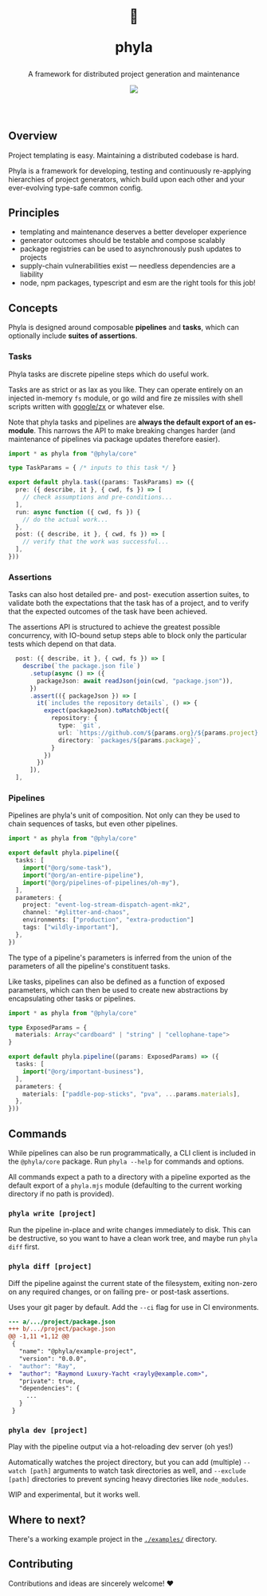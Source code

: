 <header>
  <div align="center">
    <h1>
      <p>🧬</p>
      <p>phyla</p>
    </h1>
    <p>A framework for distributed project generation and maintenance</p>
    <a href="https://www.npmjs.com/package/@phyla/core">
      <img src="https://img.shields.io/npm/v/@phyla/core?style=flat-square">
    </a>
  </div>
  <br/>
</header>

## Overview

Project templating is easy. Maintaining a distributed codebase is hard. 

Phyla is a framework for developing, testing and continuously re-applying hierarchies of project generators, which build upon each other and your ever-evolving type-safe common config.

## Principles

  - templating and maintenance deserves a better developer experience
  - generator outcomes should be testable and compose scalably
  - package registries can be used to asynchronously push updates to projects
  - supply-chain vulnerabilities exist — needless dependencies are a liability
  - node, npm packages, typescript and esm are the right tools for this job!

## Concepts

Phyla is designed around composable **pipelines** and **tasks**, which can optionally include **suites of assertions**.

### Tasks

Phyla tasks are discrete pipeline steps which do useful work.

Tasks are as strict or as lax as you like. They can operate entirely on an injected in-memory `fs` module, or go wild and fire ze missiles with shell scripts written with [google/zx](https://github.com/google/zx) or whatever else.

Note that phyla tasks and pipelines are **always the default export of an es-module**. This narrows the API to make breaking changes harder (and maintenance of pipelines via package updates therefore easier).

```ts
import * as phyla from "@phyla/core"

type TaskParams = { /* inputs to this task */ }

export default phyla.task((params: TaskParams) => ({
  pre: ({ describe, it }, { cwd, fs }) => [
    // check assumptions and pre-conditions...
  ],
  run: async function ({ cwd, fs }) {
    // do the actual work...
  },
  post: ({ describe, it }, { cwd, fs }) => [
    // verify that the work was successful...
  ],
}))
```

### Assertions

Tasks can also host detailed pre- and post- execution assertion suites, to validate both the expectations that the task has of a project, and to verify that the expected outcomes of the task have been achieved.

The assertions API is structured to achieve the greatest possible concurrency, with IO-bound setup steps able to block only the particular tests which depend on that data.

```ts
  post: ({ describe, it }, { cwd, fs }) => [
    describe(`the package.json file`)
      .setup(async () => ({
        packageJson: await readJson(join(cwd, "package.json")),
      })
      .assert(({ packageJson }) => [
        it(`includes the repository details`, () => {
          expect(packageJson).toMatchObject({
            repository: {
              type: `git`,
              url: `https://github.com/${params.org}/${params.project}.git`,
              directory: `packages/${params.package}`,
            }
          })
        })
      ]),
  ],
```

### Pipelines

Pipelines are phyla's unit of composition. Not only can they be used to chain sequences of tasks, but even other pipelines.

```ts
import * as phyla from "@phyla/core"

export default phyla.pipeline({
  tasks: [
    import("@org/some-task"),
    import("@org/an-entire-pipeline"),
    import("@org/pipelines-of-pipelines/oh-my"),
  ],
  parameters: {
    project: "event-log-stream-dispatch-agent-mk2",
    channel: "#glitter-and-chaos",
    environments: ["production", "extra-production"]
    tags: ["wildly-important"],
  },
})
```

The type of a pipeline's parameters is inferred from the union of the parameters of all the pipeline's constituent tasks.

Like tasks, pipelines can also be defined as a function of exposed parameters, which can then be used to create new abstractions by encapsulating other tasks or pipelines.

```ts
import * as phyla from "@phyla/core"

type ExposedParams = {
  materials: Array<"cardboard" | "string" | "cellophane-tape">
}

export default phyla.pipeline((params: ExposedParams) => ({
  tasks: [
    import("@org/important-business"),
  ],
  parameters: {
    materials: ["paddle-pop-sticks", "pva", ...params.materials],
  },
}))
```

## Commands

While pipelines can also be run programmatically, a CLI client is included in the `@phyla/core` package. Run `phyla --help` for commands and options.

All commands expect a path to a directory with a pipeline exported as the default export of a `phyla.mjs` module (defaulting to the current working directory if no path is provided).

### `phyla write [project]`

Run the pipeline in-place and write changes immediately to disk. This can be destructive, so you want to have a clean work tree, and maybe run `phyla diff` first.

### `phyla diff [project]`

Diff the pipeline against the current state of the filesystem, exiting non-zero on any required changes, or on failing pre- or post-task assertions.

Uses your git pager by default. Add the `--ci` flag for use in CI environments.

```patch
--- a/.../project/package.json
+++ b/.../project/package.json
@@ -1,11 +1,12 @@
 {
   "name": "@phyla/example-project",
   "version": "0.0.0",
-  "author": "Ray",
+  "author": "Raymond Luxury-Yacht <rayly@example.com>",
   "private": true,
   "dependencies": {
     ...
   }
 }
```

### `phyla dev [project]`

Play with the pipeline output via a hot-reloading dev server (oh yes!)

Automatically watches the project directory, but you can add (multiple) `--watch [path]` arguments to watch task directories as well, and `--exclude [path]` directories to prevent syncing heavy directories like `node_modules`.

WIP and experimental, but it works well.

## Where to next?

There's a working example project in the [`./examples/`](./examples/) directory.

## Contributing

Contributions and ideas are sincerely welcome! ❤️
